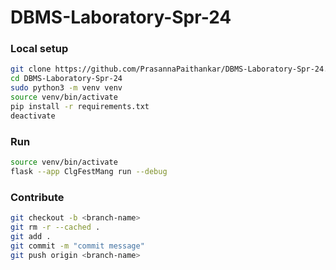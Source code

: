 # DBMS-Laboratory-Spr-24

### Local setup
```bash
git clone https://github.com/PrasannaPaithankar/DBMS-Laboratory-Spr-24.git
cd DBMS-Laboratory-Spr-24
sudo python3 -m venv venv
source venv/bin/activate
pip install -r requirements.txt
deactivate
```
### Run
```bash
source venv/bin/activate
flask --app ClgFestMang run --debug
```

### Contribute
```bash
git checkout -b <branch-name>
git rm -r --cached .
git add .
git commit -m "commit message"
git push origin <branch-name>
```
